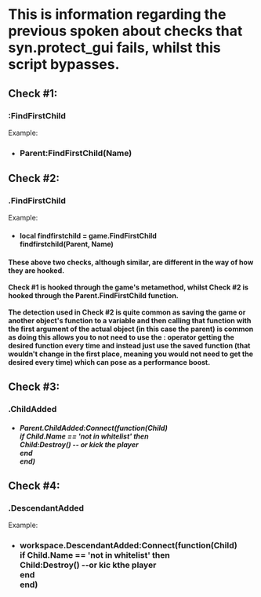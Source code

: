 # This is information regarding the previous spoken about checks that syn.protect_gui fails, whilst this script bypasses.

## Check \#1:
### :FindFirstChild
Example:
- ### Parent:FindFirstChild(Name)

## Check \#2:
### .FindFirstChild
Example:
- #### local findfirstchild = game.FindFirstChild <br>findfirstchild(Parent, Name)

#### These above two checks, although similar, are different in the way of how they are hooked. <br></br>Check \#1 is hooked through the game's metamethod, whilst Check \#2 is hooked through the Parent.FindFirstChild function. <br></br> The detection used in Check \#2 is quite common as saving the game or another object's function to a variable and then calling that function with the first argument of the actual object (in this case the parent) is common as doing this allows you to not need to use the : operator getting the desired function every time and instead just use the saved function (that wouldn't change in the first place, meaning you would not need to get the desired every time) which can pose as a performance boost.

## Check \#3:
### .ChildAdded
- ##### Parent.ChildAdded:Connect(function(Child)<br>if Child.Name == 'not in whitelist' then<br>Child:Destroy() -- or kick the player<br>end<br>end)

## Check \#4:
### .DescendantAdded
Example:
- ### workspace.DescendantAdded:Connect(function(Child)<br>if Child.Name == 'not in whitelist' then<br>Child:Destroy() --or kic kthe player<br>end<br>end)
